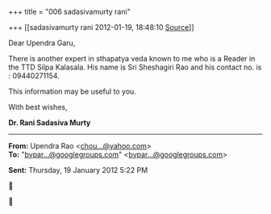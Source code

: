 +++
title = "006 sadasivamurty rani"

+++
[[sadasivamurty rani	2012-01-19, 18:48:10 [Source](https://groups.google.com/g/bvparishat/c/PhD_2FW_NtE)]]



Dear Upendra Garu,

There is another expert in sthapatya veda known to me who is a Reader in the TTD Silpa Kalasala. His name is Sri Sheshagiri Rao and his contact no. is : 09440271154.

This information may be useful to you.

With best wishes,  

**Dr. Rani Sadasiva Murty**

  

------------------------------------------------------------------------

**From:** Upendra Rao \<[chou...@yahoo.com]()\>  
**To:** "[bvpar...@googlegroups.com]()" \<[bvpar...@googlegroups.com]()\>  

**Sent:** Thursday, 19 January 2012 5:22 PM





